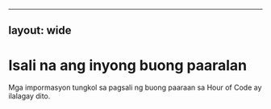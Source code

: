 * * *

## layout: wide

# Isali na ang inyong buong paaralan

Mga impormasyon tungkol sa pagsali ng buong paaraan sa Hour of Code ay ilalagay dito.